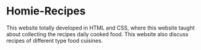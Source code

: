 # Homie-Recipes
This website totally developed in HTML and CSS, where this website taught about collecting the recipes daily cooked food.
This website also discuss recipes of different type food cuisines. 

